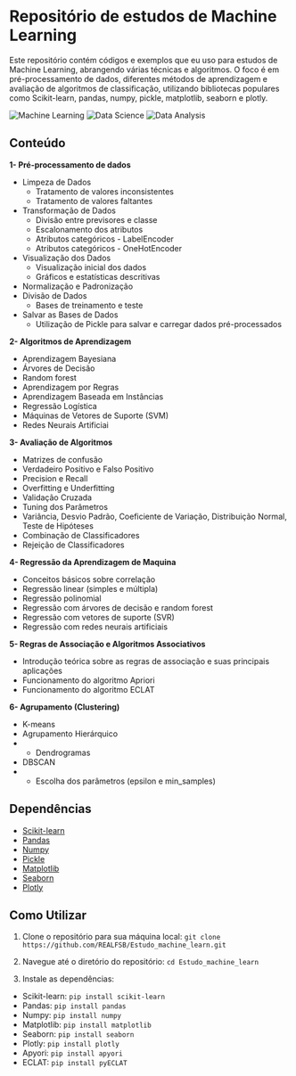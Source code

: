 # Repositório de estudos de Machine Learning

Este repositório contém códigos e exemplos que eu uso para estudos de Machine Learning, abrangendo várias técnicas e algoritmos. O foco é em pré-processamento de dados, diferentes métodos de aprendizagem e avaliação de algoritmos de classificação, utilizando bibliotecas populares como Scikit-learn, pandas, numpy, pickle, matplotlib, seaborn e plotly.

![Machine Learning](https://img.shields.io/badge/Machine%20Learning-Study%20Repository-blue)
![Data Science](https://img.shields.io/badge/Data%20Science-Study%20Repository-blue)
![Data Analysis](https://img.shields.io/badge/Data%20Analysis-Study%20Repository-blue)

## Conteúdo

**1-  Pré-processamento de dados**
- Limpeza de Dados
  - Tratamento de valores inconsistentes
  - Tratamento de valores faltantes
- Transformação de Dados
  - Divisão entre previsores e classe
  - Escalonamento dos atributos
  - Atributos categóricos - LabelEncoder
  - Atributos categóricos - OneHotEncoder
- Visualização dos Dados
  - Visualização inicial dos dados
  - Gráficos e estatísticas descritivas
- Normalização e Padronização
- Divisão de Dados
  - Bases de treinamento e teste
- Salvar as Bases de Dados
  - Utilização de Pickle para salvar e carregar dados pré-processados

**2- Algoritmos de Aprendizagem**

- Aprendizagem Bayesiana
- Árvores de Decisão
- Random forest
- Aprendizagem por Regras
- Aprendizagem Baseada em Instâncias
- Regressão Logística
- Máquinas de Vetores de Suporte (SVM)
- Redes Neurais Artificiai

**3- Avaliação de Algoritmos**

- Matrizes de confusão
- Verdadeiro Positivo e Falso Positivo
- Precision e Recall
- Overfitting e Underfitting
- Validação Cruzada
- Tuning dos Parâmetros
- Variância, Desvio Padrão, Coeficiente de Variação, Distribuição Normal, Teste de Hipóteses
- Combinação de Classificadores
- Rejeição de Classificadores

**4- Regressão da Aprendizagem de Maquina**

- Conceitos básicos sobre correlação
- Regressão linear (simples e múltipla)
- Regressão polinomial
- Regressão com árvores de decisão e random forest
- Regressão com vetores de suporte (SVR)
- Regressão com redes neurais artificiais

**5- Regras de Associação e Algoritmos Associativos**

- Introdução teórica sobre as regras de associação e suas principais aplicações
- Funcionamento do algoritmo Apriori
- Funcionamento do algoritmo ECLAT

**6- Agrupamento (Clustering)**

- K-means
- Agrupamento Hierárquico
- - Dendrogramas
- DBSCAN
- - Escolha dos parâmetros (epsilon e min_samples)

## Dependências

- [Scikit-learn](https://scikit-learn.org/)
- [Pandas](https://pandas.pydata.org/)
- [Numpy](https://numpy.org/)
- [Pickle](https://docs.python.org/3/library/pickle.html)
- [Matplotlib](https://matplotlib.org/)
- [Seaborn](https://seaborn.pydata.org/)
- [Plotly](https://plotly.com/)

## Como Utilizar
1. Clone o repositório para sua máquina local:
`git clone https://github.com/REALFSB/Estudo_machine_learn.git`

2. Navegue até o diretório do repositório:
`cd Estudo_machine_learn` 

3. Instale as dependências:
- Scikit-learn: 
    `pip install scikit-learn`
- Pandas:
    `pip install pandas`
- Numpy:
    `pip install numpy`
- Matplotlib: 
    `pip install matplotlib`
- Seaborn:
    `pip install seaborn`
- Plotly:
    `pip install plotly`
- Apyori:
    `pip install apyori`
- ECLAT:
    `pip install pyECLAT`